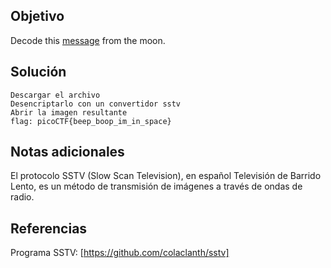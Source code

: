 ## Objetivo

Decode this [message](https://jupiter.challenges.picoctf.org/static/14393e18d98fedbaedbc28896d7ef31a/message.wav) from the moon.
## Solución

```
Descargar el archivo
Desencriptarlo con un convertidor sstv
Abrir la imagen resultante
flag: picoCTF{beep_boop_im_in_space}
```

## Notas adicionales

El protocolo SSTV (Slow Scan Television), en español Televisión de Barrido Lento, es un método de transmisión de imágenes a través de ondas de radio. 
## Referencias

Programa SSTV:
[https://github.com/colaclanth/sstv]